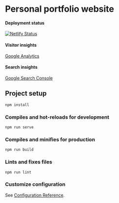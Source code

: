 # Personal portfolio website

#### Deployment status

[![Netlify Status](https://api.netlify.com/api/v1/badges/7a8de122-5f2e-445d-875b-8fb6363b89e4/deploy-status)](https://app.netlify.com/sites/quintenroets/deploys)

#### Visitor insights

[Google Analytics](https://analytics.google.com)

#### Search insights

[Google Search Console](https://search.google.com/search-console)

## Project setup

```
npm install
```

### Compiles and hot-reloads for development

```
npm run serve
```

### Compiles and minifies for production

```
npm run build
```

### Lints and fixes files

```
npm run lint
```

### Customize configuration

See [Configuration Reference](https://cli.vuejs.org/config/).
